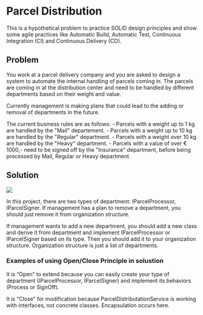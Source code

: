 # Parcel Distribution
This is a hypothetical problem to practice SOLID design principles and show some agile practices like Automatic Build, Automatic Test, Continuous Integration (CI) and Continuous Delivery (CD).
## Problem
<p>
You work at a parcel delivery company and you are asked to design a system to automate the internal handling of parcels coming in.  
The parcels are coming in at the distribution center and need to be handled by different departments based on their weight and value.
</p>
<p>
Currently management is making plans that could lead to the adding or removal of departments in the future.  
</p>
<p>
The current business rules are as follows:
-   Parcels with a weight up to 1 kg are handled by the "Mail" departement.
-   Parcels with a weight up to 10 kg are handled by the "Regular" department.
-   Parcels with a weight over 10 kg are handled by the "Heavy" department.
-   Parcels with a value of over € 1000,- need to be signed off by the "Insurance" department, before being processed by Mail, Regular or Heavy department.
 </p>
 <p>

 
 ## Solution

 </p>
<p>
  <img src="https://raw.githubusercontent.com/fadamedia/ParcelDist/master/etc/design.jpg"/>
</p>
<p>
In this project, there are two types of department: IParcelProcessor, IParcelSigner. If management has a plan to remove a department, you should just remove it from organization structure.
</p>
<p>
If management wants to add a new department, you should add a new class and derive it from department and implement IParcelProcessor or IParcelSigner based on its type. Then you should add it to your organization structure. Organization structure is just a list of departments.
</p>
<p>
 
### Examples of using Open/Close Principle in solustion
 
 </p>
<p> 
It is “Open” to extend because you can easily create your type of department (IParcelProcessor, IParcelSigner) and implement its behaviors (Process or SignOff).  
 </p>
<p> 
It is “Close” for modification because ParcelDistributationService is working with interfaces, not concrete classes. Encapsulation occurs here.

 </p>
